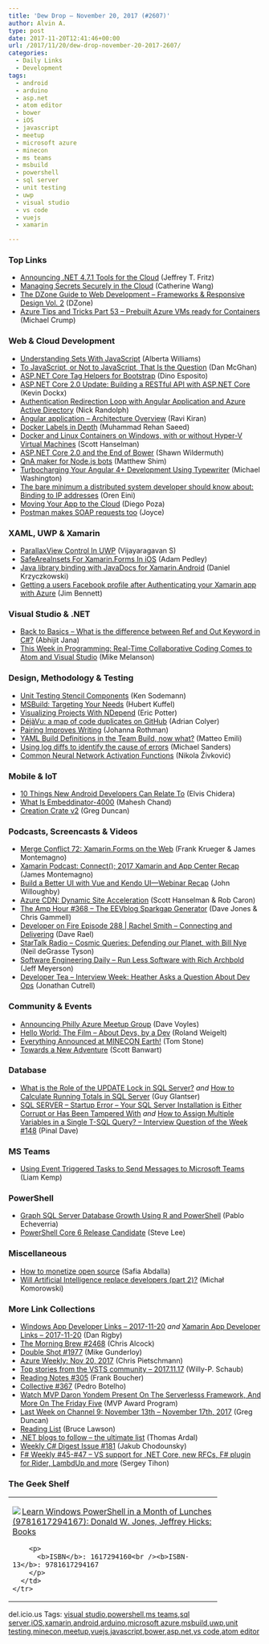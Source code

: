 ```yaml
---
title: 'Dew Drop – November 20, 2017 (#2607)'
author: Alvin A.
type: post
date: 2017-11-20T12:41:46+00:00
url: /2017/11/20/dew-drop-november-20-2017-2607/
categories:
  - Daily Links
  - Development
tags:
  - android
  - arduino
  - asp.net
  - atom editor
  - bower
  - iOS
  - javascript
  - meetup
  - microsoft azure
  - minecon
  - ms teams
  - msbuild
  - powershell
  - sql server
  - unit testing
  - uwp
  - visual studio
  - vs code
  - vuejs
  - xamarin

---
```

### <a name="top"></a>Top Links

  * <a href="https://blogs.msdn.microsoft.com/webdev/2017/11/17/announcing-net-4-7-1-tools-for-the-cloud/" target="_blank">Announcing .NET 4.7.1 Tools for the Cloud</a> (Jeffrey T. Fritz)
  * <a href="https://blogs.msdn.microsoft.com/visualstudio/2017/11/17/managing-secrets-securely-in-the-cloud/" target="_blank">Managing Secrets Securely in the Cloud</a> (Catherine Wang)
  * <a href="https://dzone.com/storage/assets/7263880-dzone-guidetowebdev-2017.pdf" target="_blank">The DZone Guide to Web Development &#8211; Frameworks & Responsive Design Vol. 2</a> (DZone)
  * <a href="https://www.michaelcrump.net/azure-tips-and-tricks53/" target="_blank">Azure Tips and Tricks Part 53 &#8211; Prebuilt Azure VMs ready for Containers</a> (Michael Crump)



### <a name="web"></a>Web & Cloud Development

  * <a href="https://code.tutsplus.com/tutorials/understanding-sets-with-javascript--cms-29789" target="_blank">Understanding Sets With JavaScript</a> (Alberta Williams)
  * <a href="https://dzone.com/articles/to-javascript-or-not-to-javascript-that-is-the-que?utm_medium=feed&utm_source=feedpress.me&utm_campaign=Feed%3A+dzone%2Fwebdev" target="_blank">To JavaScript, or Not to JavaScript, That Is the Question</a> (Dan McGhan)
  * <a href="https://www.red-gate.com/simple-talk/dotnet/asp-net/asp-net-core-tag-helpers-bootstrap/" target="_blank">ASP.NET Core Tag Helpers for Bootstrap</a> (Dino Esposito)
  * <a href="https://www.kevindockx.com/asp-net-core-2-0-update-building-a-restful-api-with-asp-net-core/" target="_blank">ASP.NET Core 2.0 Update: Building a RESTful API with ASP.NET Core</a> (Kevin Dockx)
  * <a href="http://feedproxy.google.com/~r/NicksNetTravels/~3/uNhCp7Qi57U/post.aspx" target="_blank">Authentication Redirection Loop with Angular Application and Azure Active Directory</a> (Nick Randolph)
  * <a href="http://feedproxy.google.com/~r/netCurryRecentArticles/~3/OrZu47pOfgo/ShowArticle.aspx" target="_blank">Angular application – Architecture Overview</a> (Ravi Kiran)
  * <a href="https://rehansaeed.com/docker-labels-depth/" target="_blank">Docker Labels in Depth</a> (Muhammad Rehan Saeed)
  * <a href="http://feeds.hanselman.com/~/495817774/0/scotthanselman~Docker-and-Linux-Containers-on-Windows-with-or-without-HyperV-Virtual-Machines.aspx" target="_blank">Docker and Linux Containers on Windows, with or without Hyper-V Virtual Machines</a> (Scott Hanselman)
  * <a href="https://wildermuth.com/2017/11/19/ASP-NET-Core-2-0-and-the-End-of-Bower" target="_blank">ASP.NET Core 2.0 and the End of Bower</a> (Shawn Wildermuth)
  * <a href="https://blog.botframework.com/2017/11/17/qna-maker-node-js-bots/" target="_blank">QnA maker for Node.js bots</a> (Matthew Shim)
  * <a href="http://lightswitchhelpwebsite.com/Blog/tabid/61/EntryId/4313/Turbocharging-Your-Angular-4-Development-Using-Typewriter.aspx" target="_blank">Turbocharging Your Angular 4+ Development Using Typewriter</a> (Michael Washington)
  * <a href="http://feedproxy.google.com/~r/AyendeRahien/~3/lE1QWci5TzQ/the-bare-minimum-a-distributed-system-developer-should-know-about-binding-to-ip-addresses" target="_blank">The bare minimum a distributed system developer should know about: Binding to IP addresses</a> (Oren Eini)
  * <a href="https://auth0.com/blog/moving-your-app-to-cloud/" target="_blank">Moving Your App to the Cloud</a> (Diego Poza)
  * <a href="http://blog.getpostman.com/2017/11/18/postman-makes-soap-requests-too/" target="_blank">Postman makes SOAP requests too</a> (Joyce)



### <a name="silverlight"></a>XAML, UWP & Xamarin

  * <a href="http://www.c-sharpcorner.com/article/parallaxview-control-in-uwp/" target="_blank">ParallaxView Control In UWP</a> (Vijayaragavan S)
  * <a href="https://xamarinhelp.com/safeareainsets-xamarin-forms-ios/" target="_blank">SafeAreaInsets For Xamarin.Forms In iOS</a> (Adam Pedley)
  * <a href="https://mobileprogrammerblog.wordpress.com/2017/11/20/java-library-binding-with-javadocs-for-xamarin-android/" target="_blank">Java library binding with JavaDocs for Xamarin.Android</a> (Daniel Krzyczkowski)
  * <a href="https://www.jimbobbennett.io/authenticating-your-xamarin-app-with-azure-and-facebook/" target="_blank">Getting a users Facebook profile after Authenticating your Xamarin app with Azure</a> (Jim Bennett)



### <a name="dotnet"></a>Visual Studio & .NET

  * <a href="http://dailydotnettips.com/2017/11/17/back-to-basics-what-is-the-difference-between-ref-and-out-keyword-in-c/" target="_blank">Back to Basics – What is the difference between Ref and Out Keyword in C#?</a> (Abhijit Jana)
  * <a href="https://thenewstack.io/week-programming-real-time-collaborative-coding-comes-atom-visual-studio/" target="_blank">This Week in Programming: Real-Time Collaborative Coding Comes to Atom and Visual Studio</a> (Mike Melanson)



### <a name="design"></a>Design, Methodology & Testing

  * <a href="http://blog.ionic.io/unit-testing-stencil-components/" target="_blank">Unit Testing Stencil Components</a> (Ken Sodemann)
  * <a href="https://www.red-gate.com/simple-talk/dotnet/net-tools/msbuild-targeting-needs/" target="_blank">MSBuild: Targeting Your Needs</a> (Hubert Kuffel)
  * <a href="http://pottereric.github.com/2017/11/18/visualizing-projects-with-ndepend/" target="_blank">Visualizing Projects With NDepend</a> (Eric Potter)
  * <a href="https://blog.acolyer.org/2017/11/20/dejavu-a-map-of-code-duplicates-on-github/" target="_blank">DéjàVu: a map of code duplicates on GitHub</a> (Adrian Colyer)
  * <a href="http://www.jrothman.com/mpd/2017/11/pairing-improves-writing/" target="_blank">Pairing Improves Writing</a> (Johanna Rothman)
  * <a href="http://feedproxy.google.com/~r/MattsAlmSpace/~3/QFfakNa6L6U/yaml-build-definitions-in-team-build.html" target="_blank">YAML Build Definitions in the Team Build, now what?</a> (Matteo Emili)
  * <a href="https://www.errlog.io/blogs/2017/1/sequential-logging-diffs" target="_blank">Using log diffs to identify the cause of errors</a> (Michael Sanders)
  * <a href="https://rubikscode.net/2017/11/20/common-neural-network-activation-functions/" target="_blank">Common Neural Network Activation Functions</a> (Nikola Živković)



### <a name="mobile"></a>Mobile & IoT

  * <a href="https://android.jlelse.eu/10-things-new-android-developers-can-relate-to-afd82791faab?source=rss----8fca399d4de---4" target="_blank">10 Things New Android Developers Can Relate To</a> (Elvis Chidera)
  * <a href="http://www.c-sharpcorner.com/article/what-is-embeddinator-4000/" target="_blank">What Is Embeddinator-4000</a> (Mahesh Chand)
  * <a href="https://channel9.msdn.com/coding4fun/blog/Creation-Crate-v2?WT.mc_id=DX_MVP4025064" target="_blank">Creation Crate v2</a> (Greg Duncan)



### <a name="podcasts"></a>Podcasts, Screencasts & Videos

  * <a href="https://mergeconflict.fireside.fm/merge-conflict-72-xamarin-forms-on-the-web" target="_blank">Merge Conflict 72: Xamarin.Forms on the Web</a> (Frank Krueger & James Montemagno)
  * <a href="https://blog.xamarin.com/podcast-connect-2017-xamarin-app-center-recap/" target="_blank">Xamarin Podcast: Connect(); 2017 Xamarin and App Center Recap</a> (James Montemagno)
  * <a href="https://www.telerik.com/blogs/build-a-better-ui-with-vue-and-kendo-ui-webinar-recap" target="_blank">Build a Better UI with Vue and Kendo UI—Webinar Recap</a> (John Willoughby)
  * <a href="https://channel9.msdn.com/Shows/Azure-Friday/Azure-CDN-Dynamic-Site-Acceleration?WT.mc_id=DX_MVP4025064" target="_blank">Azure CDN: Dynamic Site Acceleration</a> (Scott Hanselman & Rob Caron)
  * <a href="http://feedproxy.google.com/~r/TheAmpHour/~3/KiSngChDiew/" target="_blank">The Amp Hour #368 – The EEVblog Sparkgap Generator</a> (Dave Jones & Chris Gammell)
  * <a href="http://developeronfire.com/podcast/episode-288-rachel-smith-connecting-and-delivering" target="_blank">Developer on Fire Episode 288 | Rachel Smith &#8211; Connecting and Delivering</a> (Dave Rael)
  * <a href="https://soundcloud.com/startalk/cosmic-queries-defending-our-planet-with-bill-nye" target="_blank">StarTalk Radio &#8211; Cosmic Queries: Defending our Planet, with Bill Nye</a> (Neil deGrasse Tyson)
  * <a href="https://softwareengineeringdaily.com/2017/11/20/run-less-software-with-rich-archbold/" target="_blank">Software Engineering Daily &#8211; Run Less Software with Rich Archbold</a> (Jeff Meyerson)
  * <a href="http://developertea.simplecast.fm/41935a6e" target="_blank">Developer Tea &#8211; Interview Week: Heather Asks a Question About Dev Ops</a> (Jonathan Cutrell)



### <a name="events"></a>Community & Events

  * <a href="http://www.davevoyles.com/2017/11/17/announcing-philly-azure-meetup-group/" target="_blank">Announcing Philly Azure Meetup Group</a> (Dave Voyles)
  * <a href="https://weblogs.asp.net/rweigelt/hello-world-the-film-about-devs-by-a-dev?WT.mc_id=DX_MVP4025064" target="_blank">Hello World: The Film – About Devs, by a Dev</a> (Roland Weigelt)
  * <a href="http://minecraft.net/en-us/article/everything-announced-minecon-earth" target="_blank">Everything Announced at MINECON Earth!</a> (Tom Stone)
  * <a href="https://scottbanwart.com/blog/2017/11/towards-a-new-adventure/" target="_blank">Towards a New Adventure</a> (Scott Banwart)



### <a name="sql"></a>Database

  * <a href="http://www.madeiradata.com/role-update-lock-sql-server/" target="_blank">What is the Role of the UPDATE Lock in SQL Server?</a> _and_ <a href="http://www.madeiradata.com/calculate-running-totals-sql-server/" target="_blank">How to Calculate Running Totals in SQL Server</a> (Guy Glantser)
  * <a href="https://blog.sqlauthority.com/2017/11/18/sql-server-startup-error-sql-server-installation-either-corrupt-tampered/" target="_blank">SQL SERVER – Startup Error – Your SQL Server Installation is Either Corrupt or Has Been Tampered With</a> _and_ <a href="https://blog.sqlauthority.com/2017/11/19/assign-multiple-variables-single-t-sql-query-interview-question-week-148/" target="_blank">How to Assign Multiple Variables in a Single T-SQL Query? – Interview Question of the Week #148</a> (Pinal Dave)



### MS Teams<a name="sp"></a>

  * <a href="http://itcloudpro.net/2017/11/19/using-event-triggered-tasks-to-send-messages-to-microsoft-teams/" target="_blank">Using Event Triggered Tasks to Send Messages to Microsoft Teams</a> (Liam Kemp)



### <a name="ps"></a>PowerShell

  * <a href="http://feedproxy.google.com/~r/MSSQLTips-LatestSqlServerTips/~3/ctUbESwo-hA/tip.asp" target="_blank">Graph SQL Server Database Growth Using R and PowerShell</a> (Pablo Echeverria)
  * <a href="https://blogs.msdn.microsoft.com/powershell/2017/11/17/powershell-core-6-release-candidate/" target="_blank">PowerShell Core 6 Release Candidate</a> (Steve Lee)



### <a name="misc"></a>Miscellaneous

  * <a href="https://blog.safia.rocks/post/167591736843" target="_blank">How to monetize open source</a> (Safia Abdalla)
  * <a href="http://feedproxy.google.com/~r/BlogMichalaKomorowskiego/~3/CwMT8AHyXL8/will-artificial-intelligence-replace_19.html" target="_blank">Will Artificial Intelligence replace developers (part 2)?</a> (Michał Komorowski)



### <a name="links"></a>More Link Collections

  * <a href="https://www.windowsappdev.com/2017/11/windows-app-developer-links-2017-11-20/" target="_blank">Windows App Developer Links &#8211; 2017-11-20</a> _and_ <a href="https://www.allaboutxamarin.com/2017/11/xamarin-app-developer-links-2017-11-20/" target="_blank">Xamarin App Developer Links &#8211; 2017-11-20</a> (Dan Rigby)
  * <a href="http://feedproxy.google.com/~r/ReflectivePerspective/~3/1RxUbsXukqg/" target="_blank">The Morning Brew #2468</a> (Chris Alcock)
  * <a href="https://afreshcup.com/home/2017/11/20/double-shot-1977.html" target="_blank">Double Shot #1977</a> (Mike Gunderloy)
  * <a href="https://buildazure.com/2017/11/20/azure-weekly-nov-20-2017/" target="_blank">Azure Weekly: Nov 20, 2017</a> (Chris Pietschmann)
  * <a href="https://blogs.msdn.microsoft.com/devops/2017/11/17/top-stories-from-the-vsts-community-2017-11-17/" target="_blank">Top stories from the VSTS community – 2017.11.17</a> (Willy-P. Schaub)
  * <a href="http://www.frankysnotes.com/2017/11/reading-notes-305.html" target="_blank">Reading Notes #305</a> (Frank Boucher)
  * <a href="http://feedproxy.google.com/~r/tympanus/~3/pUYDGr6QvPQ/" target="_blank">Collective #367</a> (Pedro Botelho)
  * <a href="https://blogs.msdn.microsoft.com/mvpawardprogram/2017/11/17/friday-five-nov-17/" target="_blank">Watch MVP Daron Yondem Present On The Serverlesss Framework, And More On The Friday Five</a> (MVP Award Program)
  * <a href="https://channel9.msdn.com/Blogs/C9Team/Last-Week-on-Channel-9-November-13th-November-17th-2017?WT.mc_id=DX_MVP4025064" target="_blank">Last Week on Channel 9: November 13th &#8211; November 17th, 2017</a> (Greg Duncan)
  * <a href="http://www.brucelawson.co.uk/2017/reading-list-184/" target="_blank">Reading List</a> (Bruce Lawson)
  * <a href="http://blog.elmah.io/net-blogs-to-follow-the-ultimate-list/" target="_blank">.NET blogs to follow &#8211; the ultimate list</a> (Thomas Ardal)
  * <a href="http://feedproxy.google.com/~r/digest-csharp/~3/pBLuKKO2FiM/181" target="_blank">Weekly C# Digest Issue #181</a> (Jakub Chodounsky)
  * <a href="https://sergeytihon.com/2017/11/18/f-weekly-45-47-vs-support-for-net-core-new-rfcs-f-plugin%e2%80%8b-for-rider-lambdup-and-more/" target="_blank">F# Weekly #45-#47 – VS support for .NET Core, new RFCs, F# plugin​ for Rider, LambdUp and more</a> (Sergey Tihon)



### <a name="shelf"></a>The Geek Shelf

<div class="wlWriterEditableSmartContent" id="scid:7dc1bd33-94bd-46fd-a20b-0131235bcd47:2426ba67-d407-448a-9e49-55cd4603edfa" style="margin: 0px; padding: 0px; float: none; display: inline;">
  <table cellspacing="0" cellpadding="2" width="400" border="0" unselectable="on">
    <tr>
      <td valign="top" width="400">
        <p>
          <a title="Learn Windows PowerShell in a Month of Lunches (9781617294167): Donald W. Jones, Jeffrey Hicks: Books" href="http://www.amazon.com/exec/obidos/ASIN/1617294160/amavin-20"><img data-recalc-dims="1" decoding="async" src="https://i0.wp.com/images-na.ssl-images-amazon.com/images/I/51oYzgTCiyL._AC_US218_.jpg?w=660&#038;ssl=1" border="0" align="left" style="float:left" />Learn Windows PowerShell in a Month of Lunches (9781617294167): Donald W. Jones, Jeffrey Hicks: Books</a>
        </p>
        
        <p>
          <b>ISBN</b>: 1617294160<br /><b>ISBN-13</b>: 9781617294167
        </p>
      </td>
    </tr>
  </table>
</div>



<div class="wlWriterEditableSmartContent" id="scid:77ECF5F8-D252-44F5-B4EB-D463C5396A79:2fab69ea-a9e4-4a61-ba53-f75e34b4dd7d" style="margin: 0px; padding: 0px; float: none; display: inline;">
  del.icio.us Tags: <a href="http://del.icio.us/popular/visual+studio" rel="tag">visual studio</a>,<a href="http://del.icio.us/popular/powershell" rel="tag">powershell</a>,<a href="http://del.icio.us/popular/ms+teams" rel="tag">ms teams</a>,<a href="http://del.icio.us/popular/sql+server" rel="tag">sql server</a>,<a href="http://del.icio.us/popular/iOS" rel="tag">iOS</a>,<a href="http://del.icio.us/popular/xamarin" rel="tag">xamarin</a>,<a href="http://del.icio.us/popular/android" rel="tag">android</a>,<a href="http://del.icio.us/popular/arduino" rel="tag">arduino</a>,<a href="http://del.icio.us/popular/microsoft+azure" rel="tag">microsoft azure</a>,<a href="http://del.icio.us/popular/msbuild" rel="tag">msbuild</a>,<a href="http://del.icio.us/popular/uwp" rel="tag">uwp</a>,<a href="http://del.icio.us/popular/unit+testing" rel="tag">unit testing</a>,<a href="http://del.icio.us/popular/minecon" rel="tag">minecon</a>,<a href="http://del.icio.us/popular/meetup" rel="tag">meetup</a>,<a href="http://del.icio.us/popular/vuejs" rel="tag">vuejs</a>,<a href="http://del.icio.us/popular/javascript" rel="tag">javascript</a>,<a href="http://del.icio.us/popular/bower" rel="tag">bower</a>,<a href="http://del.icio.us/popular/asp.net" rel="tag">asp.net</a>,<a href="http://del.icio.us/popular/vs+code" rel="tag">vs code</a>,<a href="http://del.icio.us/popular/atom+editor" rel="tag">atom editor</a>
</div>